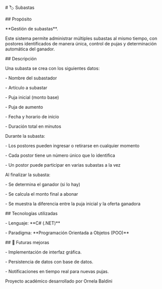 \# 🏷️ Subastas



\## Propósito

\*\*Gestión de subastas\*\*.  

Este sistema permite administrar múltiples subastas al mismo tiempo, con postores identificados de manera única, control de pujas y determinación automática del ganador.



\## Descripción

Una subasta se crea con los siguientes datos:

\- Nombre del subastador  

\- Artículo a subastar  

\- Puja inicial (monto base)  

\- Puja de aumento  

\- Fecha y horario de inicio  

\- Duración total en minutos  



Durante la subasta:

\- Los postores pueden ingresar o retirarse en cualquier momento  

\- Cada postor tiene un número único que lo identifica  

\- Un postor puede participar en varias subastas a la vez  



Al finalizar la subasta:

\- Se determina el ganador (si lo hay)  

\- Se calcula el monto final a abonar  

\- Se muestra la diferencia entre la puja inicial y la oferta ganadora  



\## Tecnologías utilizadas

\- Lenguaje: \*\*C# (.NET)\*\*  

\- Paradigma: \*\*Programación Orientada a Objetos (POO)\*\*  



\## 📌 Futuras mejoras

\- Implementación de interfaz gráfica.  

\- Persistencia de datos con base de datos.  

\- Notificaciones en tiempo real para nuevas pujas. 



Proyecto académico desarrollado por Ornela Baldini 



